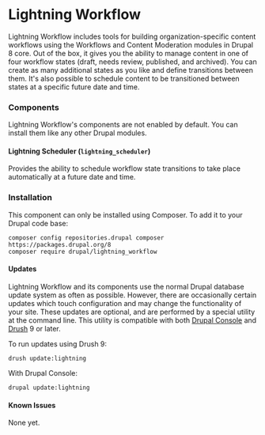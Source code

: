 # Lightning Workflow

Lightning Workflow includes tools for building organization-specific content
workflows using the Workflows and Content Moderation modules in Drupal 8 core.
Out of the box, it gives you the ability to manage content in one of four 
workflow states (draft, needs review, published, and archived). You can create
as many additional states as you like and define transitions between them. It's
also possible to schedule content to be transitioned between states at a
specific future date and time.

### Components
Lightning Workflow's components are not enabled by default. You can install
them like any other Drupal modules.

#### Lightning Scheduler (`lightning_scheduler`)
Provides the ability to schedule workflow state transitions to take place
automatically at a future date and time.

### Installation
This component can only be installed using Composer. To add it to your Drupal
code base:

```
composer config repositories.drupal composer https://packages.drupal.org/8
composer require drupal/lightning_workflow
```

#### Updates
Lightning Workflow and its components use the normal Drupal database update
system as often as possible. However, there are occasionally certain updates
which touch configuration and may change the functionality of your site. These
updates are optional, and are performed by a special utility at the command
line. This utility is compatible with both 
[Drupal Console](https://github.com/hechoendrupal/drupal-console) and
[Drush](https://drush.org) 9 or later.

To run updates using Drush 9:

`
drush update:lightning
`

With Drupal Console:

`
drupal update:lightning
`

#### Known Issues
None yet.
